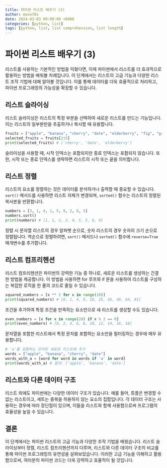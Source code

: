 ```yaml
---
title: 파이썬 리스트 배우기 (3)
author: move78s
date: 2024-03-03 09:09:09 +0900
categories: [python, list]
tags: [python, list, list comprehension, list length]
---
```


# 파이썬 리스트 배우기 (3)

리스트를 사용하는 기본적인 방법을 익혔다면, 이제 파이썬에서 리스트를 더 효과적으로 활용하는 방법을 배워볼 차례입니다. 이 단계에서는 리스트의 고급 기능과 다양한 리스트 조작 기법에 대해 알아볼 것입니다. 이를 통해 데이터를 더욱 효율적으로 처리하고, 파이썬 프로그래밍의 가능성을 확장할 수 있습니다.

## 리스트 슬라이싱

리스트 슬라이싱은 리스트의 특정 부분을 선택하여 새로운 리스트를 만드는 기능입니다. 이는 리스트의 일부분만을 추출하거나 복사할 때 유용합니다.

```python
fruits = ["apple", "banana", "cherry", "date", "elderberry", "fig", "grape"]
selected_fruits = fruits[2:5]
print(selected_fruits) # ['cherry', 'date', 'elderberry']
```

슬라이싱을 사용할 때, 시작 인덱스는 포함되지만 종료 인덱스는 포함되지 않습니다. 또한, 시작 또는 종료 인덱스를 생략하면 리스트의 시작 또는 끝을 의미합니다.

## 리스트 정렬

리스트의 요소를 정렬하는 것은 데이터를 분석하거나 출력할 때 중요할 수 있습니다. `sort()` 메서드를 사용하면 리스트 자체가 변경되며, `sorted()` 함수는 리스트의 정렬된 복사본을 반환합니다.

```python
numbers = [3, 1, 4, 1, 5, 9, 2, 6, 5]
numbers.sort()
print(numbers) # [1, 1, 2, 3, 4, 5, 5, 6, 9]
```

정렬 시 문자열 리스트의 경우 알파벳 순으로, 숫자 리스트의 경우 숫자의 크기 순으로 정렬됩니다. 역순으로 정렬하려면, `sort()` 메서드나 `sorted()` 함수에 `reverse=True` 매개변수를 추가합니다.

## 리스트 컴프리헨션

리스트 컴프리헨션은 파이썬의 강력한 기능 중 하나로, 새로운 리스트를 생성하는 간결한 방법을 제공합니다. 이 방법을 사용하면 for 루프와 if 문을 사용하여 리스트를 구성하는 복잡한 로직을 한 줄의 코드로 줄일 수 있습니다.

```python
squared_numbers = [x ** 2 for x in range(10)]
print(squared_numbers) # [0, 1, 4, 9, 16, 25, 36, 49, 64, 81]
```

조건을 추가하여 특정 조건을 만족하는 요소만으로 새 리스트를 생성할 수도 있습니다.

```python
even_numbers = [x for x in range(20) if x % 2 == 0]
print(even_numbers) # [0, 2, 4, 6, 8, 10, 12, 14, 16, 18]
```

문자열을 포함한 리스트에서 특정 문자를 포함하는 요소만을 필터링하는 경우에 매우 유용합니다.

```python
# 'a'를 포함하는 단어만 새로운 리스트에 추가
words = ["apple", "banana", "cherry", "date"]
words_with_a = [word for word in words if 'a' in word]
print(words_with_a) # 결과: ['apple', 'banana', 'date']
```

## 리스트와 다른 데이터 구조

리스트 외에도 파이썬에는 다양한 데이터 구조가 있습니다. 예를 들어, 튜플은 변경할 수 없는 리스트이고, 세트는 중복을 허용하지 않는 요소의 집합입니다. 각 데이터 구조는 사용하는 경우에 따라 장단점이 있으며, 이들을 리스트와 함께 사용함으로써 프로그램의 효율성을 높일 수 있습니다.

## 결론

이 단계에서는 파이썬 리스트의 고급 기능과 다양한 조작 기법을 배웠습니다. 리스트 슬라이싱부터 정렬, 리스트 컴프리헨션까지 다루며, 리스트와 다른 데이터 구조의 비교를 통해 파이썬 프로그래밍의 유연성을 살펴보았습니다. 이러한 고급 기능을 이해하고 활용함으로써, 여러분의 파이썬 코드는 더욱 강력하고 효율적이 될 것입니다.
